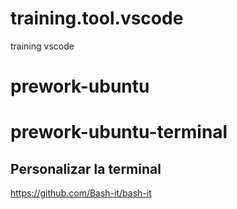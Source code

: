 # training.tool.vscode
training vscode

# prework-ubuntu
# prework-ubuntu-terminal
## Personalizar la terminal 
https://github.com/Bash-it/bash-it
